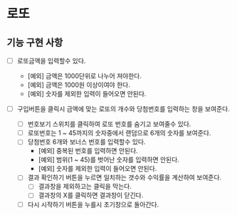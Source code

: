 # 로또

## 기능 구현 사항

- [ ] 로또금액을 입력할수 있다.

  - [예외] 금액은 1000단위로 나누어 져야한다.
  - [예외] 금액은 1000원 이상이여야 한다.
  - [예외] 숫자를 제외한 입력이 들어오면 안된다.

- [ ] 구입버튼을 클릭시 금액에 맞는 로또의 개수와 당첨번호를 입력하는 창을 보여준다.
  - [ ] 번호보기 스위치를 클릭하여 로또 번호를 숨기고 보여줄수 있다.
  - [ ] 로또번호는 1 ~ 45까지의 숫자중에서 랜덤으로 6개의 숫자를 보여준다.
  - [ ] 당첨번호 6개와 보너스 번호를 입력할수 있다.
    - [예외] 중복된 번호를 입력하면 안된다.
    - [예외] 범위(1 ~ 45)를 벗어난 숫자를 입력하면 안된다.
    - [예외] 숫자를 제외한 입력이 들어오면 안된다.
  - [ ] 결과 확인하기 버튼을 누르면 일치하는 갯수와 수익률을 계산하여 보여준다.
    - [ ] 결과창을 제외하고는 클릭을 막는다.
    - [ ] 결과창의 X를 클릭하면 결과창이 닫긴다.
  - [ ] 다시 시작하기 버튼을 누를시 초기창으로 돌아간다.
